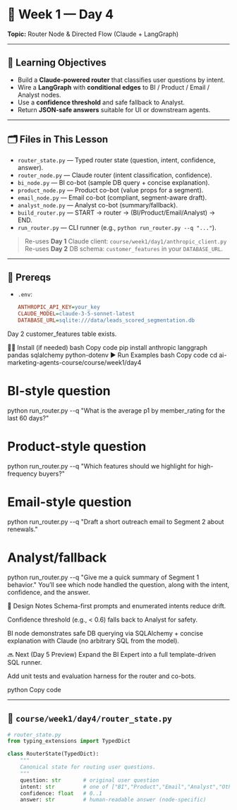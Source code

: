 # 📘 Week 1 — Day 4
**Topic:** Router Node & Directed Flow (Claude + LangGraph)

---

## 🎯 Learning Objectives
- Build a **Claude-powered router** that classifies user questions by intent.
- Wire a **LangGraph** with **conditional edges** to BI / Product / Email / Analyst nodes.
- Use a **confidence threshold** and safe fallback to Analyst.
- Return **JSON-safe answers** suitable for UI or downstream agents.

---

## 🗂 Files in This Lesson
- `router_state.py` — Typed router state (question, intent, confidence, answer).
- `router_node.py` — Claude router (intent classification, confidence).
- `bi_node.py` — BI co-bot (sample DB query + concise explanation).
- `product_node.py` — Product co-bot (value props for a segment).
- `email_node.py` — Email co-bot (compliant, segment-aware draft).
- `analyst_node.py` — Analyst co-bot (summary/fallback).
- `build_router.py` — START → router → (BI/Product/Email/Analyst) → END.
- `run_router.py` — CLI runner (e.g., `python run_router.py --q "..."`).

> Re-uses **Day 1** Claude client: `course/week1/day1/anthropic_client.py`  
> Re-uses **Day 2** DB schema: `customer_features` in your `DATABASE_URL`.

---

## 🧩 Prereqs
- `.env`:
  ```ini
  ANTHROPIC_API_KEY=your_key
  CLAUDE_MODEL=claude-3-5-sonnet-latest
  DATABASE_URL=sqlite:///data/leads_scored_segmentation.db
Day 2 customer_features table exists.

🧑‍💻 Install (if needed)
bash
Copy code
pip install anthropic langgraph pandas sqlalchemy python-dotenv
▶️ Run Examples
bash
Copy code
cd ai-marketing-agents-course/course/week1/day4

# BI-style question
python run_router.py --q "What is the average p1 by member_rating for the last 60 days?"

# Product-style question
python run_router.py --q "Which features should we highlight for high-frequency buyers?"

# Email-style question
python run_router.py --q "Draft a short outreach email to Segment 2 about renewals."

# Analyst/fallback
python run_router.py --q "Give me a quick summary of Segment 1 behavior."
You’ll see which node handled the question, along with the intent, confidence, and the answer.

🧠 Design Notes
Schema-first prompts and enumerated intents reduce drift.

Confidence threshold (e.g., < 0.6) falls back to Analyst for safety.

BI node demonstrates safe DB querying via SQLAlchemy + concise explanation with Claude (no arbitrary SQL from the model).

🔜 Next (Day 5 Preview)
Expand the BI Expert into a full template-driven SQL runner.

Add unit tests and evaluation harness for the router and co-bots.

python
Copy code

---

## 🧩 `course/week1/day4/router_state.py`

```python
# router_state.py
from typing_extensions import TypedDict

class RouterState(TypedDict):
    """
    Canonical state for routing user questions.
    """
    question: str       # original user question
    intent: str         # one of ["BI","Product","Email","Analyst","Other"]
    confidence: float   # 0..1
    answer: str         # human-readable answer (node-specific)
